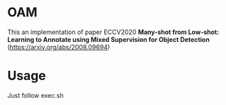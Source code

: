 # OAM
This an implementation of paper ECCV2020 **Many-shot from Low-shot: Learning to Annotate using Mixed Supervision for Object Detection** (https://arxiv.org/abs/2008.09694)
# Usage
Just follow exec.sh

